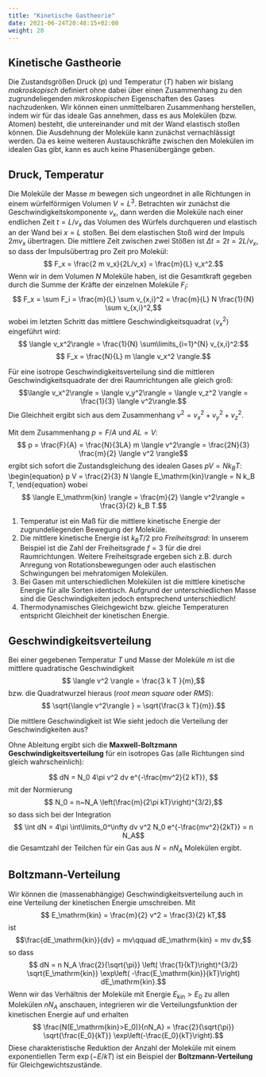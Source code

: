 ```yaml
---
title: "Kinetische Gastheorie"
date: 2021-06-24T20:48:15+02:00
weight: 20
---
```

## Kinetische Gastheorie
Die Zustandsgrößen Druck ($p$) und Temperatur ($T$)  haben wir bislang
_makroskopisch_ definiert ohne dabei über einen Zusammenhang zu den zugrundeliegenden
_mikroskopischen_ Eigenschaften des Gases nachzudenken. Wir können einen unmittelbaren
Zusammenhang herstellen, indem wir für das ideale Gas annehmen, dass es aus Molekülen
(bzw. Atomen) besteht, die untereinander und mit der Wand elastisch stoßen können. Die
Ausdehnung der Moleküle kann zunächst vernachlässigt werden. Da es keine weiteren
Austauschkräfte zwischen den Molekülen im idealen Gas gibt, kann es auch keine Phasenübergänge
geben. 

## Druck, Temperatur
Die Moleküle der Masse $m$ bewegen sich ungeordnet in alle Richtungen in einem würfelförmigen 
Volumen $V=L^3$. Betrachten wir zunächst die 
Geschwindigkeitskomponente $v_x$, dann werden die Moleküle nach einer endlichen Zeit
$t=L/v_x$ das Volumen des Würfels durchqueren und elastisch an der Wand bei $x=L$ stoßen.
Bei dem elastischen Stoß wird der Impuls $2 m v_x$ übertragen. Die mittlere Zeit zwischen zwei
Stößen ist $\Delta t = 2t = 2L/v_x$, so dass der Impulsübertrag pro Zeit pro Molekül:
$$ F_x = \frac{2 m v_x}{2L/v_x} = \frac{m}{L} v_x^2.$$
Wenn wir in dem Volumen $N$ Moleküle haben, ist die Gesamtkraft gegeben durch die Summe
der Kräfte der einzelnen Moleküle $F_i$:
$$ F_x = \sum F_i = \frac{m}{L} \sum v_{x,i}^2 = \frac{m}{L} N \frac{1}{N} \sum v_{x,i}^2,$$
wobei im letzten Schritt das mittlere Geschwindigkeitsquadrat $\langle v_x^2\rangle$  eingeführt wird:
$$ \langle v_x^2\rangle = \frac{1}{N} \sum\limits_{i=1}^{N} v_{x,i}^2:$$
$$ F_x = \frac{N}{L} m \langle v_x^2 \rangle.$$

Für eine isotrope Geschwindigkeitsverteilung sind die mittleren Geschwindigkeitsquadrate
der drei Raumrichtungen alle gleich groß:
$$\langle v_x^2\rangle = \langle v_y^2\rangle = \langle v_z^2 \rangle = \frac{1}{3} \langle v^2\rangle.$$
Die Gleichheit ergibt sich aus dem Zusammenhang $v^2 = v_x^2 + v_y^2 + v_z^2$.

Mit dem Zusammenhang $p=F/A$ und $AL=V$:
$$ p = \frac{F}{A} = \frac{N}{3LA} m \langle v^2\rangle = \frac{2N}{3} \frac{m}{2} \langle v^2 \rangle$$
ergibt sich sofort die Zustandsgleichung des idealen Gases $pV = N k_B T$:
\begin{equation}
 p V = \frac{2}{3} N \langle E_\mathrm{kin}\rangle = N k_B T,
\end{equation}
wobei
$$ \langle E_\mathrm{kin} \rangle = \frac{m}{2} \langle v^2\rangle = \frac{3}{2} k_B T.$$

   1. Temperatur ist ein Maß für die mittlere kinetische Energie der zugrundeliegenden Bewegung der Moleküle.
   2. Die mittlere kinetische Energie ist $k_BT/2$ pro _Freiheitsgrad_: In unserem Beispiel ist die Zahl der 
      Freiheitsgrade $f=3$ für die drei Raumrichtungen. Weitere Freiheitsgrade ergeben sich z.B. durch Anregung 
      von Rotationsbewegungen oder auch elastischen Schwingungen bei mehratomigen Molekülen.
   3. Bei Gasen mit unterschiedlichen Molekülen ist die mittlere kinetische Energie für alle Sorten identisch.
      Aufgrund der unterschiedlichen Masse sind die Geschwindigkeiten jedoch entsprechend unterschiedlich!
   4. Thermodynamisches Gleichgewicht bzw. gleiche Temperaturen entspricht Gleichheit der kinetischen Energie.
      

## Geschwindigkeitsverteilung
Bei einer gegebenen Temperatur $T$ und Masse der Moleküle $m$ ist die mittlere quadratische Geschwindigkeit
$$ \langle v^2 \rangle = \frac{3 k T }{m},$$
bzw. die Quadratwurzel hieraus (_root mean square_ oder _RMS_):
$$ \sqrt{\langle v^2\rangle } = \sqrt{\frac{3 k T}{m}}.$$

Die mittlere Geschwindigkeit ist 
Wie sieht jedoch die Verteilung der Geschwindigkeiten aus?

Ohne Ableitung ergibt sich die **Maxwell-Boltzmann Geschwindigkeitsverteilung** für ein isotropes Gas (alle
Richtungen sind gleich wahrscheinlich):

$$ dN = N_0 4\pi v^2 dv e^{-\frac{mv^2}{2 kT}}, $$
mit der Normierung  
$$ N_0 = n~N_A \left(\frac{m}{2\pi kT}\right)^{3/2},$$
so dass sich bei der Integration 
$$ \int dN = 4\pi \int\limits_0^\infty dv v^2 N_0 e^{-\frac{mv^2}{2kT}}  = n N_A$$
die Gesamtzahl der Teilchen für ein Gas aus $N=nN_A$ Molekülen ergibt.

## Boltzmann-Verteilung 
Wir können die (massenabhängige) Geschwindigkeitsverteilung auch in eine Verteilung der kinetischen Energie umschreiben. 
Mit 
$$ E_\mathrm{kin} = \frac{m}{2} v^2 = \frac{3}{2} kT,$$
ist 
$$\frac{dE_\mathrm{kin}}{dv} = mv\qquad dE_\mathrm{kin} = mv dv,$$
so dass 
$$ dN =  n N_A \frac{2}{\sqrt{\pi}} \left( \frac{1}{kT}\right)^{3/2} \sqrt{E_\mathrm{kin}} \exp\left( -\frac{E_\mathrm{kin}}{kT}\right) dE_\mathrm{kin}.$$
Wenn wir das Verhältnis der Moleküle mit Energie $E_\mathrm{kin}>E_0$ zu allen Molekülen $nN_A$ anschauen, integrieren wir die
Verteilungsfunktion der kinetischen Energie auf und erhalten 
$$ \frac{N(E_\mathrm{kin}>E_0)}{nN_A} = \frac{2}{\sqrt{\pi}} \sqrt{\frac{E_0}{kT}} \exp\left(-\frac{E_0}{kT}\right).$$
Diese charakteristische Reduktion der Anzahl der Moleküle mit einem exponentiellen Term $\exp(-E/kT)$ ist ein Beispiel der __Boltzmann-Verteilung__
für Gleichgewichtszustände.



